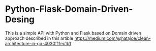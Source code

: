 # Python-Flask-Domain-Driven-Desing
This is a simple API with Python and Flask based on Domain driven approach described in this artible https://medium.com/@hatajoe/clean-architecture-in-go-4030f11ec1b1

